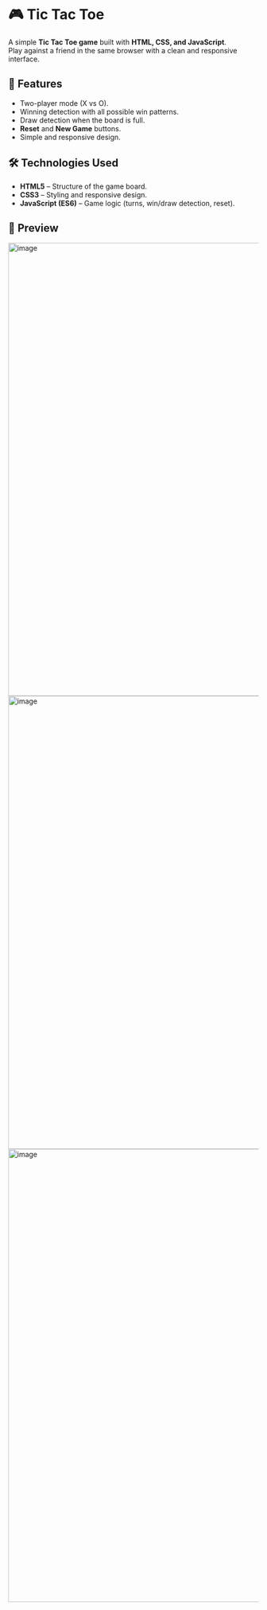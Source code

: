 # 🎮 Tic Tac Toe

A simple **Tic Tac Toe game** built with **HTML, CSS, and JavaScript**.  
Play against a friend in the same browser with a clean and responsive interface.


## 📌 Features
- Two-player mode (X vs O).  
- Winning detection with all possible win patterns.  
- Draw detection when the board is full.  
- **Reset** and **New Game** buttons.  
- Simple and responsive design.  


## 🛠️ Technologies Used
- **HTML5** – Structure of the game board.  
- **CSS3** – Styling and responsive design.  
- **JavaScript (ES6)** – Game logic (turns, win/draw detection, reset).  


## 📸 Preview
<img width="1388" height="911" alt="image" src="https://github.com/user-attachments/assets/f295bfb0-92b5-4a34-9717-1ce826385dac" />
<img width="1388" height="911" alt="image" src="https://github.com/user-attachments/assets/69305904-3fd7-4b63-b12e-1d3500e66b3e" />
<img width="1388" height="911" alt="image" src="https://github.com/user-attachments/assets/b2dc4718-008e-4203-b5bc-82fffb522362" />
